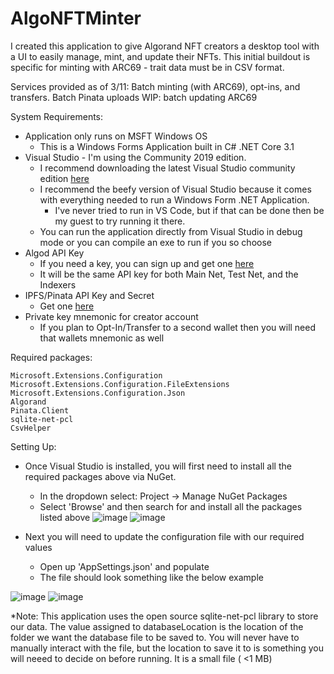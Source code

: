 # AlgoNFTMinter
I created this application to give Algorand NFT creators a desktop tool with a UI to easily manage, mint, and update their NFTs. This initial buildout is specific for minting with ARC69 - trait data must be in CSV format. 

Services provided as of 3/11: Batch minting (with ARC69), opt-ins, and transfers. Batch Pinata uploads
WIP: batch updating ARC69
 
System Requirements:
* Application only runs on MSFT Windows OS
	* This is a Windows Forms Application built in C# .NET Core 3.1
* Visual Studio - I'm using the Community 2019 edition. 
	* I recommend downloading the latest Visual Studio community edition [here](https://visualstudio.microsoft.com/) 
	* I recommend the beefy version of Visual Studio because it comes with everything needed to run a Windows Form .NET Application. 
		* I've never tried to run in VS Code, but if that can be done then be my guest to try running it there. 
	* You can run the application directly from Visual Studio in debug mode or you can compile an exe to run if you so choose  
* Algod API Key
	* If you need a key, you can sign up and get one [here](https://www.purestake.com/technology/algorand-api/)
	* It will be the same API key for both Main Net, Test Net, and the Indexers
* IPFS/Pinata API Key and Secret
	* Get one [here](https://www.pinata.cloud/)
* Private key mnemonic for creator account
	* If you plan to Opt-In/Transfer to a second wallet then you will need that wallets mnemonic as well
	
Required packages:
```
Microsoft.Extensions.Configuration
Microsoft.Extensions.Configuration.FileExtensions
Microsoft.Extensions.Configuration.Json
Algorand
Pinata.Client
sqlite-net-pcl
CsvHelper
```

Setting Up:
* Once Visual Studio is installed, you will first need to install all the required packages above via NuGet. 
	* In the dropdown select: Project -> Manage NuGet Packages
	* Select 'Browse' and then search for and install all the packages listed above
![image](https://user-images.githubusercontent.com/77548895/163883714-302805a1-9e3a-4f02-8341-909fc3dddb6f.png)
![image](https://user-images.githubusercontent.com/77548895/163883845-8037c47c-7828-4951-81c5-e1b5e194c0ba.png)
	
	
* Next you will need to update the configuration file with our required values
	* Open up 'AppSettings.json' and populate
	* The file should look something like the below example 
	
![image](https://user-images.githubusercontent.com/77548895/163884430-c125b209-b9d1-4f73-ba86-78389b5f96b2.png)
![image](https://user-images.githubusercontent.com/77548895/163884819-5b4db6c2-6d3a-485a-9870-c22e8b44df46.png)

*Note: This application uses the open source sqlite-net-pcl library to store our data. The value assigned to databaseLocation is the location of the folder we want the  database file to be saved to. You will never have to manually interact with the file, but the location to save it to is something you will neeed to decide on before running. It is a small file ( <1 MB) 
